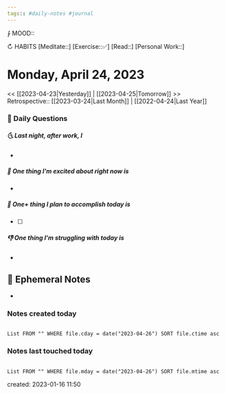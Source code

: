 ```yaml
---
tags:: #daily-notes #journal
---
```


⨑ MOOD::

↻ HABITS
[Meditate::]
[Exercise::✅]
[Read::]
[Personal Work::]

# Monday, April 24, 2023

\<\< [[2023-04-23|Yesterday]] | [[2023-04-25|Tomorrow]] >>
Retrospective:: [[2023-03-24|Last Month]] | [[2022-04-24|Last Year]]

### 📅 Daily Questions

##### 🌜 Last night, after work, I

-

##### 🙌 One thing I'm excited about right now is

-

##### 🚀 One+ thing I plan to accomplish today is

- [ ]

##### 👎 One thing I'm struggling with today is

-

## 📝 Ephemeral Notes

-

### Notes created today

```dataview

List FROM "" WHERE file.cday = date("2023-04-26") SORT file.ctime asc

```

### Notes last touched today

```dataview

List FROM "" WHERE file.mday = date("2023-04-26") SORT file.mtime asc

```

created: 2023-01-16 11:50
